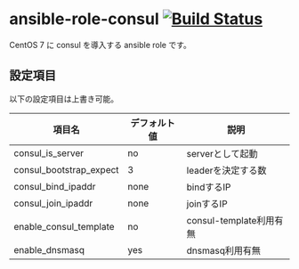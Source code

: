 # ansible-role-consul [![Build Status](https://travis-ci.org/izumimatsuo/ansible-role-consul.svg?branch=master)](https://travis-ci.org/izumimatsuo/ansible-role-consul)

CentOS 7 に consul を導入する ansible role です。

## 設定項目

以下の設定項目は上書き可能。

| 項目名             | デフォルト値| 説明               |
| ------------------ | ----------- | ------------------ |
| consul_is_server   | no          | serverとして起動   |
| consul_bootstrap_expect | 3      | leaderを決定する数 |
| consul_bind_ipaddr | none        | bindするIP         |
| consul_join_ipaddr | none        | joinするIP         |
| enable_consul_template | no      | consul-template利用有無 |
| enable_dnsmasq     | yes         | dnsmasq利用有無    |
